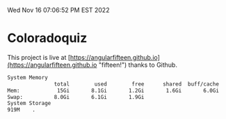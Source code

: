 Wed Nov 16 07:06:52 PM EST 2022

# Coloradoquiz


This project is live at [https://angularfifteen.github.io](https://angularfifteen.github.io "fifteen!") thanks to Github.

```bash
System Memory
               total        used        free      shared  buff/cache   available
Mem:            15Gi       8.1Gi       1.2Gi       1.6Gi       6.0Gi       5.3Gi
Swap:          8.0Gi       6.1Gi       1.9Gi
System Storage
919M	.
